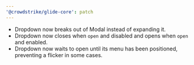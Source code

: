 ```yaml
---
'@crowdstrike/glide-core': patch
---
```


- Dropdown now breaks out of Modal instead of expanding it.
- Dropdown now closes when `open` and disabled and opens when `open` and enabled.
- Dropdown now waits to open until its menu has been positioned, preventing a flicker in some cases.
